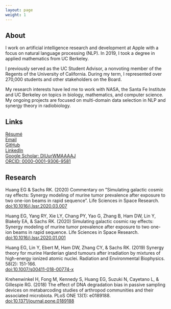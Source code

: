 ```yaml
---
layout: page
weight: 1
---
```


## About 
I work on artificial intelligence research and development at Apple with a focus on natural language processing (NLP). In 2019, I took a degree in applied mathematics from UC Berkeley.

I previously served as the UC Student Advisor, a nonvoting member of the Regents of the University of California. During my term, I represented over 270,000 students and other stakeholders on the Board.  

My research interests have led me to work with NASA, the Santa Fe Institute and UC Berkeley on topics in biology, mathematics, and computer science. My ongoing projects are focused on multi-domain data selection in NLP and synergy theory in radiobiology.

## Links
[Résumé](http://nbviewer.jupyter.org/github/eghuang/cv/blob/master/resume.pdf)  
[Email](mailto:edwardghg@gmail.com)  
[GitHub](https://github.com/eghuang)  
[LinkedIn](https://www.linkedin.com/in/eghuang)  
[Google Scholar: DlUurWMAAAAJ](https://scholar.google.com/citations?user=DlUurWMAAAAJ)  
[ORCID: 0000-0001-9306-9581](https://orcid.org/0000-0001-9306-9581)  
<!-- [Facebook](https://www.facebook.com/UCStudentAdvisor)  
[Twitter](https://twitter.com/EdwardGHuang)   
[Instagram](https://instagram.com/EdwardGHuang) -->

## Research

Huang EG & Sachs RK. (2020) Commentary on ”Simulating galactic cosmic ray effects: Synergy modeling of murine tumor prevalence after exposure to two one-ion beams in rapid sequence”. Life Sciences in Space Research.  
[doi:10.1016/j.lssr.2020.03.007](https://doi.org/10.1016/j.lssr.2020.03.007)  

Huang EG, Yang RY, Xie LY, Chang PY, Yao G, Zhang B, Ham DW, Lin Y, Blakely EA, & Sachs RK. (2020) Simulating galactic cosmic ray effects: Synergy modeling of murine tumor prevalence after exposure to two one-ion beams in rapid sequence. Life Sciences in Space Research.  
[doi:10.1016/j.lssr.2020.01.001](https://doi.org/10.1016/j.lssr.2020.01.001)

Huang EG, Lin Y, Ebert M, Ham DW, Zhang CY, & Sachs RK. (2019) Synergy theory for murine Harderian gland tumours after irradiation by mixtures of high-energy ionized atomic nuclei. Radiation and Environmental Biophysics. 58(2): 151-166.  
[doi:10.1007/s00411-018-00774-x](https://doi.org/10.1007/s00411-018-00774-x)

Krehenwinkel H, Fong M, Kennedy S, Huang EG, Suzuki N, Cayetano L, & Gillespie RG. (2018) The effect of DNA degradation bias in passive sampling devices on metabarcoding studies of arthropod communities and their associated microbiota. PLoS ONE 13(1): e0189188.  
[doi:10.1371/journal.pone.0189188](https://doi.org/10.1371/journal.pone.0189188)


